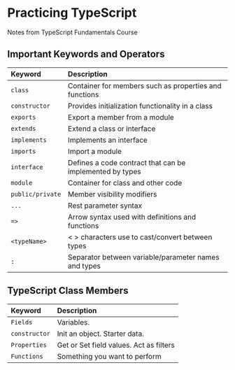 # Practicing TypeScript
Notes from TypeScript Fundamentals Course

## Important Keywords and Operators

| Keyword                   | Description |
| :------------------------ | :----------------------------------------------- |
| `class`                   | Container for members such as properties and functions |
| `constructor`             | Provides initialization functionality in a class |
| `exports`                 | Export a member from a module |
| `extends`                 | Extend a class or interface |
| `implements`              | Implements an interface |
| `imports`                 | Import a module |
| `interface`               | Defines a code contract that can be implemented by types |
| `module`                  | Container for class and other code |
| `public/private`          | Member visibility modifiers |
| `...`                     | Rest parameter syntax |
| `=>`                      | Arrow syntax used with definitions and functions |
| `<typeName>`              | < > characters use to cast/convert between types |
| `:`                       | Separator between variable/parameter names and types |


## TypeScript Class Members

| Keyword                   | Description |
| :------------------------ | :----------------------------------------------- |
| `Fields`                   | Variables. |
| `constructor`             | Init an object. Starter data. |
| `Properties`                 | Get or Set field values. Act as filters |
| `Functions`                   | Something you want to perform |


